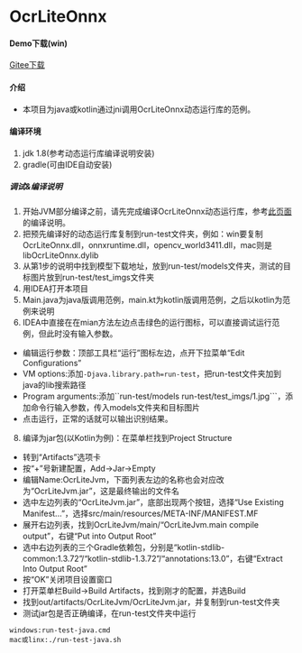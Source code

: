 # OcrLiteOnnx

#### Demo下载(win)
[Gitee下载](https://gitee.com/benjaminwan/ocr-lite-jvm/releases)

#### 介绍
* 本项目为java或kotlin通过jni调用OcrLiteOnnx动态运行库的范例。

#### 编译环境
1. jdk 1.8(参考动态运行库编译说明安装)
2. gradle(可由IDE自动安装)

##### 调试&编译说明
1. 开始JVM部分编译之前，请先完成编译OcrLiteOnnx动态运行库，参考[此页面](https://github.com/ouyanghuiyu/chineseocr_lite/tree/onnx/pc_projects/OcrLiteOnnx)的编译说明。
2. 把预先编译好的动态运行库复制到run-test文件夹，例如：win要复制OcrLiteOnnx.dll，onnxruntime.dll，opencv_world3411.dll，mac则是libOcrLiteOnnx.dylib
3. 从第1步的说明中找到模型下载地址，放到run-test/models文件夹，测试的目标图片放到run-test/test_imgs文件夹
4. 用IDEA打开本项目
5. Main.java为java版调用范例，main.kt为kotlin版调用范例，之后以kotlin为范例来说明
6. IDEA中直接在在mian方法左边点击绿色的运行图标，可以直接调试运行范例，但此时没有输入参数。
* 编辑运行参数：顶部工具栏“运行”图标左边，点开下拉菜单“Edit Configurations”
* VM options:添加```-Djava.library.path=run-test```，把run-test文件夹加到java的lib搜索路径
* Program arguments:添加``run-test/models run-test/test_imgs/1.jpg```，添加命令行输入参数，传入models文件夹和目标图片
* 点击运行，正常的话就可以输出识别结果。
8. 编译为jar包(以Kotlin为例)：在菜单栏找到Project Structure
* 转到“Artifacts”选项卡
* 按“+”号新建配置，Add->Jar->Empty
* 编辑Name:OcrLiteJvm，下面列表左边的名称也会对应改为“OcrLiteJvm.jar”，这是最终输出的文件名
* 选中左边列表的“OcrLiteJvm.jar”，底部出现两个按钮，选择“Use Existing Manifest...”，选择src/main/resources/META-INF/MANIFEST.MF
* 展开右边列表，找到OcrLiteJvm/main/“OcrLiteJvm.main compile output”，右键“Put into Output Root”
* 选中右边列表的三个Gradle依赖包，分别是“kotlin-stdlib-common:1.3.72”/“kotlin-stdlib-1.3.72”/“annotations:13.0”，右键“Extract Into Output Root”
* 按“OK”关闭项目设置窗口
* 打开菜单栏Build->Build Artifacts，找到刚才的配置，并选Build
* 找到out/artifacts/OcrLiteJvm/OcrLiteJvm.jar，并复制到run-test文件夹
* 测试jar包是否正确编译，在run-test文件夹中运行
```
windows:run-test-java.cmd
mac或linx:./run-test-java.sh
```
